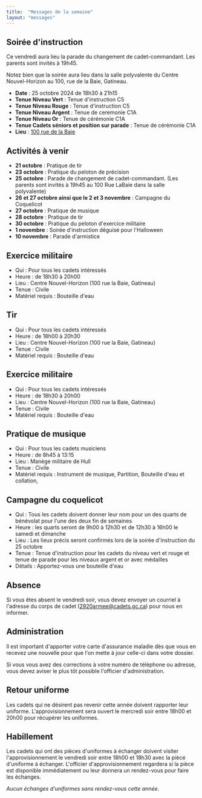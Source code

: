 ```yaml
---
title:  "Messages de la semaine"
layout: "messages"
---
```

 
## Soirée d'instruction  

Ce vendredi aura lieu la parade du changement de cadet-commandant. Les parents sont invités à 19h45.

Notez bien que la soirée aura lieu dans la salle polyvalente du Centre Nouvel-Horizon au 100, rue de la Baie, Gatineau. 

- **Date** : 25 octobre 2024 de 18h30 à 21h15
- **Tenue Niveau Vert** : Tenue d'instruction C5
- **Tenue Niveau Rouge** : Tenue d'instruction C5
- **Tenue Niveau Argent** : Tenue de ceremonie C1A 
- **Tenue Niveau Or** : Tenue de cérémonie C1A
- **Tenue Cadets séniors et position sur parade** : Tenue de cérémonie C1A
- **Lieu** : [100 rue de la Baie](https://cc2920.ca/information/comment-nous-rejoindre/)
 
## Activités à venir

- **21 octobre** : Pratique de tir
- **23 octobre** : Pratique du peloton de précision
- **25 octobre** : Parade de changement de cadet-commandant. (Les parents sont invités à 19h45 au 100 Rue LaBaie dans la salle polyvalente)
- **26 et 27 octobre ainsi que le 2 et 3 novembre** : Campagne du Coquelicot
- **27 octobre** : Pratique de musique
- **28 octobre** : Pratique de tir 
- **30 octobre** : Pratique du peloton d'exercice militaire
- **1 novembre** : Soirée d'instruction déguisé pour l'Halloween
- **10 novembre** : Parade d'armistice

## Exercice militaire

- Qui :  Pour tous les cadets intéressés 
- Heure : de 18h30 à 20h00
- Lieu : Centre Nouvel-Horizon (100 rue la Baie, Gatineau) 
- Tenue : Civile
- Matériel requis : Bouteille d'eau

## Tir

- Qui : Pour tous les cadets intéressés 
- Heure : de 18h00 à 20h30
- Lieu : Centre Nouvel-Horizon (100 rue la Baie, Gatineau) 
- Tenue : Civile
- Matériel requis : Bouteille d'eau

## Exercice militaire

- Qui :  Pour tous les cadets intéressés 
- Heure : de 18h30 à 20h00
- Lieu : Centre Nouvel-Horizon (100 rue la Baie, Gatineau) 
- Tenue : Civile
- Matériel requis : Bouteille d'eau

## Pratique de musique

- Qui : Pour tous les cadets musiciens 
- Heure : de 8h45 à 13:15
- Lieu : Manège militaire de Hull  
- Tenue : Civile
- Matériel requis : Instrument de musique, Partition, Bouteille d'eau et collation, 

## Campagne du coquelicot

- Qui : Tous les cadets doivent donner leur nom pour un des quarts de bénévolat pour l'une des deux fin de semaines
- Heure : les quarts seront de 9h00 à 12h30 et de 12h30 à 16h00 le samedi et dimanche
- Lieu : Les lieux précis seront confirmés lors de la soirée d'instruction du 25 octobre
- Tenue : Tenue d'instruction pour les cadets du niveau vert et rouge et tenue de parade pour les niveaux argent et or avec médailles
- Détails : Apportez-vous une bouteille d'eau

## Absence

Si vous êtes absent le vendredi soir, vous devez envoyer un courriel à l'adresse du corps de cadet (<2920armee@cadets.gc.ca>) pour nous en informer.

## Administration

Il est important d'apporter votre carte d'assurance maladie dès que vous en recevez une nouvelle pour que l'on mette à jour celle-ci dans votre dossier.

Si vous vous avez des corrections à votre numéro de téléphone ou adresse, vous devez aviser le plus tôt possible l'officier d'administration. 

## Retour uniforme

Les cadets qui ne désirent pas revenir cette année doivent rapporter leur uniforme. L'approvisionnement sera ouvert le mercredi soir entre 18h00 et 20h00 pour récupérer les uniformes.

## Habillement

Les cadets qui ont des pièces d'uniformes à échanger doivent visiter l'approvisionnement le vendredi soir entre 18h00 et 18h30 avec la pièce d'uniforme à échanger.  L'officier d'approvisionnement regardera si la pièce est disponible immédiatement ou leur donnera un rendez-vous pour faire les échanges.

*Aucun échanges d'uniformes sans rendez-vous cette année.*

